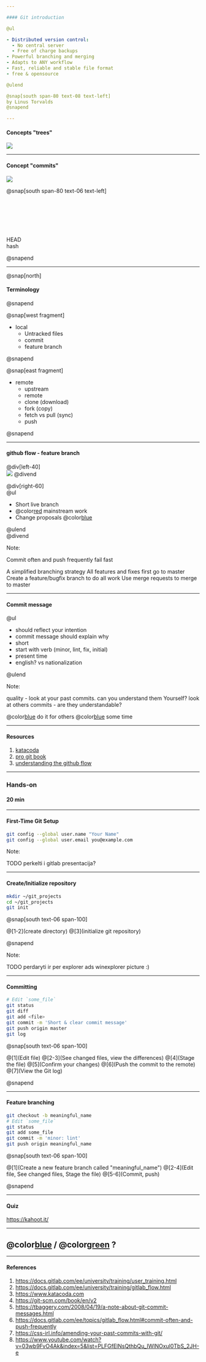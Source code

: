 ```yaml
---

#### Git introduction

@ul

- Distributed version control:
  - No central server
  - Free of charge backups
- Powerful branching and merging
- Adapts to ANY workflow
- Fast, reliable and stable file format
- free & opensource

@ulend

@snap[south span-80 text-08 text-left]
by Linus Torvalds
@snapend

---
```


#### Concepts "trees"

![](assets/img/index1@2x.png)

---

#### Concept "commits"

![](assets/img/git_commits.png)

@snap[south span-80 text-06 text-left]

<br><br>

<br><br>

HEAD  
hash

@snapend

---

@snap[north]

#### Terminology

@snapend

@snap[west fragment]

- local
  - Untracked files
  - commit
  - feature branch

@snapend

@snap[east fragment]

- remote
  - upstream
  - remote
  - clone (download)
  - fork (copy)
  - fetch vs pull (sync)
  - push

@snapend

---

#### github flow - feature branch

@div[left-40]
<br/>
![](assets/img/feature_branches.png)
@divend

@div[right-60]
<br/>
@ul

- Short live branch
- @color[red](Protect) mainstream work
- Change proposals @color[blue](ONLY!)

@ulend  
@divend

Note:

Commit often and push frequently fail fast

A simplified branching strategy
All features and fixes first go to master
Create a feature/bugfix branch to do all work
Use merge requests to merge to master

---

#### Commit message

@ul

- should reflect your intention
- commit message should explain why
- short
- start with verb (minor, lint, fix, initial)
- present time
- english? vs nationalization

@ulend

Note:

quality - look at your past commits. can you understand them Yourself?
look at others commits - are they understandable?

@color[blue](Quality:)
do it for others
@color[blue](invest) some time

---

#### Resources

1. [katacoda](https://www.katacoda.com/courses/git)
1. [pro git book](https://git-scm.com/book/en/v2)
1. [understanding the github flow](https://guides.github.com/introduction/flow/)

---

### Hands-on

#### 20 min

---

#### First-Time Git Setup

```bash
git config --global user.name "Your Name"
git config --global user.email you@example.com
```

Note:

TODO perkelti i gitlab presentacija?

---

#### Create/Initialize repository

```bash
mkdir ~/git_projects
cd ~/git_projects
git init
```

@snap[south text-06 span-100]

@[1-2](create directory)
@[3](initialize git repository)

@snapend

Note:

TODO perdaryti ir per explorer
ads winexplorer picture :)

---

#### Committing

```bash
# Edit `some_file`
git status
git diff
git add <file>
git commit -m 'Short & clear commit message'
git push origin master
git log
```

@snap[south text-06 span-100]

@[1](Edit file)
@[2-3](See changed files, view the differences)
@[4](Stage the file)
@[5](Confirm your changes)
@[6](Push the commit to the remote)
@[7](View the Git log)

@snapend

---

#### Feature branching

```bash
git checkout -b meaningful_name
# Edit `some_file`
git status
git add some_file
git commit -m 'minor: lint'
git push origin meaningful_name
```

@snap[south text-06 span-100]

@[1](Create a new feature branch called "meaningful_name")
@[2-4](Edit file, See changed files, Stage the file)
@[5-6](Commit, push)

@snapend

---

#### Quiz

<https://kahoot.it/>

---

## @color[blue](Q) / @color[green](A) ?

---

#### References

1. <https://docs.gitlab.com/ee/university/training/user_training.html>
1. <https://docs.gitlab.com/ee/university/training/gitlab_flow.html>
1. <https://www.katacoda.com>
1. <https://git-scm.com/book/en/v2>
1. <https://tbaggery.com/2008/04/19/a-note-about-git-commit-messages.html>
1. <https://docs.gitlab.com/ee/topics/gitlab_flow.html#commit-often-and-push-frequently>
1. <https://css-irl.info/amending-your-past-commits-with-git/>
1. <https://www.youtube.com/watch?v=03wb9FvO4Ak&index=5&list=PLFGfElNsQthbQu_IWlNOxul0TbS_2JH-e>
